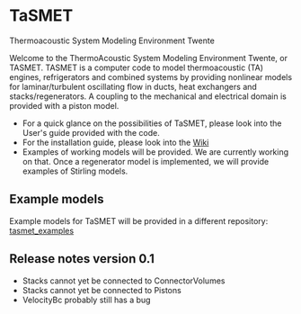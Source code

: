 # TaSMET
Thermoacoustic System Modeling Environment Twente

Welcome to the ThermoAcoustic System Modeling Environment Twente, or
TASMET. TASMET is a computer code to model thermoacoustic (TA)
engines, refrigerators and combined systems by providing nonlinear
models for laminar/turbulent oscillating flow in ducts, heat
exchangers and stacks/regenerators. A coupling to the mechanical and
electrical domain is provided with a piston model.

- For a quick glance on the possibilities of TaSMET, please look into
the User's guide provided with the code.
- For the installation guide, please look into the [Wiki][Wiki]
- Examples of working models will be provided. We are currently
  working on that. Once a regenerator model is implemented, we will
  provide examples of Stirling models.


[Wiki]: https://github.com/amdj/tasmet/wiki

## Example models
Example models for TaSMET will be provided in a different repository:
[tasmet_examples][ta_ex]


[ta_ex]: https://github.com/amdj/tasmet_examples


## Release notes version 0.1
- Stacks cannot yet be connected to ConnectorVolumes
- Stacks cannot yet be connected to Pistons
- VelocityBc probably still has a bug

